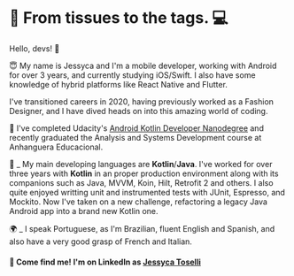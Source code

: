 # 👗 From tissues to the tags. 💻

Hello, devs!  👋

😇 My name is Jessyca and I'm a mobile developer, working with Android for over 3 years, and currently studying iOS/Swift. I also have some knowledge of hybrid platforms like React Native and Flutter.

I've transitioned careers in 2020, having previously worked as a Fashion Designer, and I have dived heads on into this amazing world of coding.

🚀 I've completed Udacity's [Android Kotlin Developer Nanodegree](https://www.udacity.com/course/android-kotlin-developer-nanodegree--nd940) and recently graduated the Analysis and Systems Development course at Anhanguera Educacional.

🧶 _ My main developing languages are **Kotlin**/**Java**. I've worked for over three years with **Kotlin** in an proper production environment along with its companions such as Java, MVVM, Koin, Hilt, Retrofit 2 and others. I also quite enjoyed writting unit and instrumented tests with JUnit, Espresso, and Mockito. Now I've taken on a new challenge, refactoring a legacy Java Android app into a brand new Kotlin one.

🌍 _ I speak Portuguese, as I'm Brazilian, fluent English and Spanish, and also have a very good grasp of French and Italian.

#### 🚀 Come find me! I'm on LinkedIn as [Jessyca Toselli](https://www.linkedin.com/in/jessyca-toselli/)
